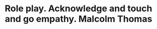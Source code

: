 ---
area: Communication Skills, calgary-cambridge-model
category: 17 - Calgary Cambridge Workshop
title: Role play. Acknowledge and touch and go empathy. Malcolm Thomas
description: Role play. Acknowledge and touch and go empathy. Malcolm Thomas
audio: /assets/audio/17 - Calgary Cambridge Workshop - 17 Role play. Acknowledge and touch and go empathy. Malcolm Thomas - MQ.mp3
article: 
www: 
keywords: Calgary, Cambridge, Model, acknowledge, emotional, context, touch, empathy
youtube: 
soundcloud: 
---
